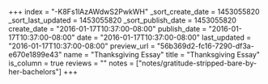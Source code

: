 +++
index = "-K8Fs1lAzAWdwS2PwkWH"
_sort_create_date = 1453055820
_sort_last_updated = 1453055820
_sort_publish_date = 1453055820
create_date = "2016-01-17T10:37:00-08:00"
publish_date = "2016-01-17T10:37:00-08:00"
date = "2016-01-17T10:37:00-08:00"
last_updated = "2016-01-17T10:37:00-08:00"
preview_url = "56b369d2-fc16-7290-df3a-e670e1899e43"
name = "Thanksgiving Essay"
title = "Thanksgiving Essay"
is_column = true
reviews = ""
notes = ["notes/gratitude-stripped-bare-by-her-bachelors"]
+++

